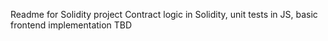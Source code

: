 Readme for Solidity project
Contract logic in Solidity, unit tests in JS, basic frontend implementation TBD

